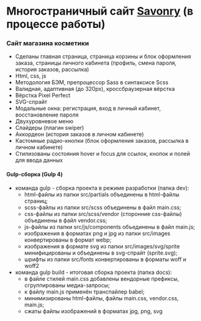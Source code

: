 # Многостраничный сайт [Savonry](https://elent15.github.io/savonry) (в процессе работы)

### Сайт магазина косметики
 
* Сделаны главная страница, страница корзины и блок оформления заказа, страницы личного кабинета (профиль, смена пароля, история заказов, рассылка)
* Html, css, js
* Методология БЭМ, препроцессор Sass в синтаксисе Scss
* Валидная, адаптивная (до 320px), кроссбраузерная вёрстка
* Вёрстка Pixel Perfect
* SVG-спрайт
* Модальные окна: регистрация, вход в личный кабинет, восстановление пароля
* Двухуровневое меню
* Слайдеры (плагин swiper)
* Аккордеон (история заказов в личном кабинете)
* Кастомные радио-кнопки (блок оформления заказов, рассылка в личном кабинете)
* Стилизованы состояния hover и focus для ссылок, кнопок и полей для ввода данных

#### Gulp-сборка (Gulp 4)

* команда gulp - сборка проекта в режиме разработки (папка dev):
  * html-файлы из папки src/partials объединены в html-файлы страниц;
  * scss-файлы из папки src/scss объединены в файл main.css;
  * css-файлы из папки src/scss/vendor (сторонние css-файлы) объединены в файл vendor.css;
  * js-файлы из папки src/js/components объединены в файл main.js;
  * изображения в форматах png и jpg из папки src/images конвертированы в формат webp;
  * изображения в формате svg из папки src/images/svg/sprite минифицированы и объединены в svg-спрайт (sprite.svg);
  * шрифты из папки src/fonts конвертированы в форматы woff и woff2
* команда gulp build - итоговая сборка проекта (папка docs):
  * в файле стилей main.css добавлены вендорные префиксы, сгруппированы медиа-запросы;
  * к файлу main.js применён транспайлер babel;
  * минимизированы html-файлы, файлы main.css, vendor.css, main.js;
  * сжаты файлы изображений в форматах jpg, png, svg
